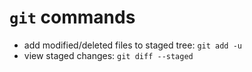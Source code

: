 # `git` commands
- add modified/deleted files to staged tree: `git add -u`
- view staged changes: `git diff --staged`
